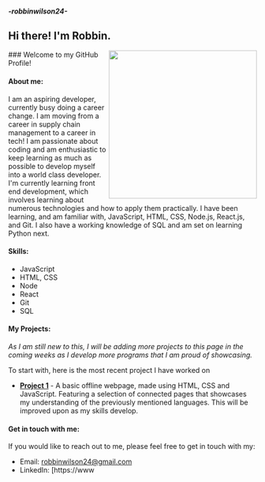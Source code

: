 ##### -robbinwilson24-

## Hi there! I'm Robbin.
<img src="https://as1.ftcdn.net/v2/jpg/02/35/28/52/1000_F_235285214_3OaXpNhgb6IaiYFWezp1ESoTyXfj92K2.jpg" width="300" align="right">
### Welcome to my GitHub Profile!

#### About me:
I am an aspiring developer, currently busy doing a career change. I am moving from a career in supply chain management to a career in tech!
I am passionate about coding and am enthusiastic to keep learning as much as possible to develop myself into a world class developer.
I'm currently learning front end development, which involves learning about numerous technologies and how to apply them practically. 
I have been learning, and am familiar with, JavaScript, HTML, CSS, Node.js, React.js, and Git. I also have a working knowledge of SQL and am set on learning Python next.


#### Skills:

* JavaScript
* HTML, CSS
* Node
* React
* Git
* SQL


#### My Projects:
*As I am still new to this, I will be adding more projects to this page in the coming weeks as I develop more programs that I am proud of showcasing.* 

To start with, here is the most recent project I have worked on 
- **[Project 1](https://github.com/robbinwilson24/finalCapstone)** - A basic offline webpage, made using HTML, CSS and JavaScript. Featuring a selection of connected pages that showcases my understanding of the previously mentioned languages. This will be improved upon as my skills develop. 

#### Get in touch with me:

If you would like to reach out to me, please feel free to get in touch with my:

- Email: [robbinwilson24@gmail.com](mailto:robbinwilson24@gmail.com)
- LinkedIn: [https://www
